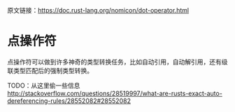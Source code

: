 原文链接：<https://doc.rust-lang.org/nomicon/dot-operator.html>

# 点操作符

点操作符可以做到许多神奇的类型转换任务，比如自动引用，自动解引用，还有级联类型匹配后的强制类型转换。

TODO：从这里偷一些信息 <http://stackoverflow.com/questions/28519997/what-are-rusts-exact-auto-dereferencing-rules/28552082#28552082>